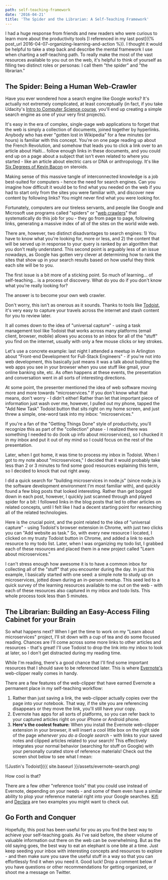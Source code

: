```yaml
---
path: self-teaching-framework
date: '2016-04-21'
title: 'The Spider and the Librarian: A Self-Teaching Framework'
---
```


I had a huge response from friends and new readers who were curious to learn more about the productivity tools [I referenced in my last post]({% post_url 2016-04-07-organizing-learning-and-action %}). I thought it would be helpful to take a step back and describe the mental framework I use when charting a self-teaching path. To really make the most of the vast resources available to you out on the web, it's helpful to think of yourself as filling two distinct roles or personas: I call them "the spider" and "the librarian."

## The Spider: Being a Human Web-Crawler

Have you ever wondered how a search engine like Google works? It's actually not extremely complicated, at least conceptually (in fact, if you take Udacity's [Intro to Computer Science course](https://www.udacity.com/course/intro-to-computer-science--cs101), you'll end up creating a simple search engine as one of your very first projects).

It's easy in the era of complex, single-page web applications to forget that the web is simply a collection of documents, joined together by hyperlinks. Anybody who has ever "gotten lost in Wikipedia" for a few minutes (or hours) is familiar with this concept. You're on one page reading up about the French Revolution, and somehow that leads you to click a link over to an article about Haiti... follow enough links in these documents, and you could end up on a page about a subject that isn't even related to where you started - like an article about electric cars or DNA or anthropology. It's like [Six Degrees of Kevin Bacon](https://en.wikipedia.org/wiki/Six_Degrees_of_Kevin_Bacon) on steroids.

Making sense of this massive tangle of interconnected knowledge is a job best-suited for computers - hence the need for search engines. Can you imagine how difficult it would be to find what you needed on the web if you had to start only from the sites you were familiar with, and discover new content by following links? You might never find what you were looking for.

Fortunately, computers are our tireless servants, and people like Google and Microsoft use programs called "spiders" or "[web crawlers](https://en.wikipedia.org/wiki/Web_crawler)" that systematically do this job for you - they go from page to page, following links, generating a massive index of all of the sites on the world wide web.

There are, however, two distinct disadvantages to search engines: 1) You have to know what you're looking for, more or less, and 2) the content that will be served up in response to your query is ranked by an algorithm that you don't really understand. This second point is arguably less of an issue nowadays, as Google has gotten very clever at determining how to rank the sites that show up in your search results based on how useful they think each site will be to you.

The first issue is a bit more of a sticking point. So much of learning... of self-teaching... is a process of discovery. What do you do if you don't know what you're really looking for?

The answer is to become your own web crawler.

Don't worry, this isn't as onerous as it sounds. Thanks to tools like [Todoist](https://todoist.com), it's very easy to capture your travels across the internet and stash content for you to review later.

It all comes down to the idea of "universal capture" - using a task management tool like Todoist that works across many platforms (email client, browser, mobile) allows you access to an inbox for all of the "stuff" you find on the internet, usually with only a few mouse clicks or key strokes.

Let's use a concrete example: last night I attended a meetup in Arlington about "Front-end Development for Full-Stack Engineers" - if you're not into web development, this basically just means it was a talk about building the web apps you see in your browser when you use stuff like gmail, your online banking site, etc. As often happens at these events, the presentation and conversation went in all sorts of interesting directions.

At some point, the presenter mentioned the idea of web software moving more and more towards "microservices." If you don't know what that means, don't worry - I didn't either! Rather than let that important piece of information just wash over me, however, I pulled out my phone, tapped the "Add New Task" Todoist button that sits right on my home screen, and just threw a simple, one-word task into my inbox: "microservices."

If you're a fan of the "Getting Things Done" style of productivity, you'll recognize this as part of the "collection" phase - I realized there was something I needed to do (look up info about microservices), so I chucked it in my inbox and put it out of my mind so I could focus on the rest of the presentation.

Later, when I got home, it was time to process my inbox in Todoist. When I got to my note about "microservices," I decided that it would probably take less than 2 or 3 minutes to find some good resources explaining this term, so I decided to knock that out right away.

I did a quick search for "building microservices in node.js" (since node.js is the software development environment I'm most familiar with), and quickly found a few blog posts that looked interesting. Rather than get bogged down in each post, however, I quickly just scanned through and played spider for a bit: I followed links in the blog posts that led to other articles on related concepts, until I felt like I had a decent starting point for researching all of the related technologies.

Here is the crucial point, and the point related to the idea of "universal capture" - using Todoist's browser extension in Chrome, with just two clicks you can "Add website as task." So, with every new resource I located, I clicked on my trusty Todoist button in Chrome, and added a link to each resource to my todo list. Later, when I was organizing my todo list, I grabbed each of these resources and placed them in a new project called "Learn about microservices."

I can't stress enough how awesome it is to have a common inbox for collecting all of the "stuff" that you encounter during the day. In just this example, I basically started with one seed: a simple note to study up on microservices, jotted down during an in-person meetup. This seed led to a quick survey of the learning resources available to me out on the web - with each of these resources also captured in my inbox and todo lists. This whole process took less than 5 minutes.

## The Librarian: Building an Easy-Access Filing Cabinet for your Brain

So what happens next? When I get the time to work on my "Learn about microservices" project, I'll sit down with a cup of tea and do some focused reading. Chances are I'll come across some more links to other articles and resources - that's great! I'll use Todoist to drop the link into my inbox to look at later, so I don't get distracted during my reading time.

While I'm reading, there's a good chance that I'll find some important resources that I should save to be referenced later. This is where [Evernote's](https://evernote.com) web-clipper really comes in handy.

There are a few features of the web-clipper that have earned Evernote a permanent place in my self-teaching workflow:

1. Rather than just saving a link, the web-clipper actually copies over the page into your notebook. That way, if the site you are referencing disappears or they move the link, you'll still have your copy.
2. Evernote has apps for all sorts of platforms, so you can refer back to your captured articles right on your iPhone or Android phone.
3. __Here's the coolest feature:__ When you install the Evernote web-clipper extension in your browser, it will insert a cool little box on the right side of the page _whenever you do a Google search_ - with links to your saved notes and clipped articles related to your search! This effectively integrates your normal behavior (searching for stuff on Google) with your personally curated store of reference materials! Check out the screen shot below to see what I mean:

![Justin's Todoist]({{ site.baseurl }}/assets/evernote-search.png)

How cool is that?

There are a few other "reference tools" that you could use instead of Evernote, depending on your needs - and some of them even have a similar ability to plop your reference material right into your Google searches. [Kifi][kifi] and [Declara][declara] are two examples you might want to check out.

## Go Forth and Conquer

Hopefully, this post has been useful for you as you find the best way to achieve your self-teaching goals. As I've said before, the sheer volume of valuable information out there on the web can be overwhelming. But as the old saying goes, the best way to eat an elephant is one bite at a time. Just keep seeding your inbox with interesting concepts and resources to explore - and then make sure you save the useful stuff in a way so that you can effortlessly find it when you need it. Good luck! Drop a comment below if you have questions or other recommendations for getting organized, or shoot me a message on Twitter.

[kifi]: https://www.kifi.com/
[declara]: https://declara.com/
